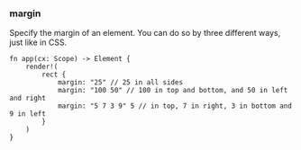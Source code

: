  ### margin

 Specify the margin of an element. You can do so by three different ways, just like in CSS.

 ```rust, no_run
 fn app(cx: Scope) -> Element {
     render!(
         rect {
             margin: "25" // 25 in all sides
             margin: "100 50" // 100 in top and bottom, and 50 in left and right
             margin: "5 7 3 9" 5 // in top, 7 in right, 3 in bottom and 9 in left
         }
     )
 }
 ```